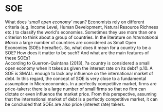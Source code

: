 
# **SOE**

What does *'small open economy'* mean?
Economists rely on different criteria (e.g. Income Level, Human Development, Natural Resource Richness etc.) to classify the world's economies. Sometimes they use more than one criterion to think about a group of countries. In the literature on *International Macro* a large number of countries are considered as Small Open Economies (SOEs hereafter). So, what does it mean for a country to be a SOE? How does it matter to be such? And what are the main features of these SOEs?   
According to Guerron-Quintana (2013), ?a country is considered a small open economy when it takes as given the interest rate on its debt? p.10. A SOE is SMALL enough to lack any influence on the international market of debt. In this regard, the concept of SOE is very close to a fundamental assumption in Microeconomics. In a perfectly competitive market, firms are price-takers: there is a large number of small firms so that no firm can dictate or even influence the market price. From this perspective, assuming that the international market of debt is a perfectly competitive market, it can be concluded that SOEs are also price (interest rate) takers. 
   



